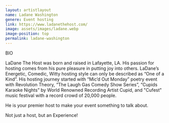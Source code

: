 ```yaml
---
layout: artistlayout
name: Ladane Washington
genere: Event hosting
link: https://www.ladanethehost.com/
image: assets/images/ladane.webp
image-position: top
permalink: ladane-washington
---
```

BIO

LaDane The Host was born and raised in Lafayette, LA. His passion for hosting comes from his pure pleasure in putting joy into others. LaDane’s Energetic, Comedic, Witty hosting style can only be described as “One of a Kind”. His hosting journey started with “Mic’d Out Monday” poetry event with Revolution Theory, “The Laugh Gas Comedy Show Series”, “Cupids Karaoke Nights” by World Renowned Recording Artist Cupid, and "Cufest" music festival with a record crowd of 20,000 people.

He is your premier host to make your event something to talk about. ️

Not just a host, but an Experience!